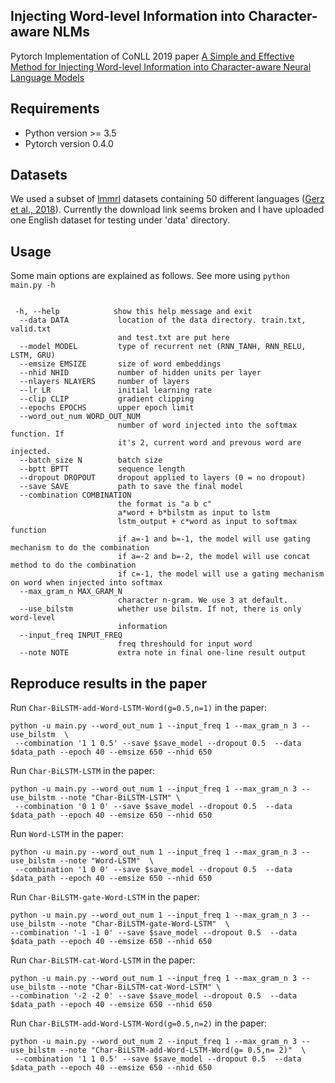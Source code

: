 ## Injecting Word-level Information into Character-aware NLMs
Pytorch Implementation of CoNLL 2019 paper [A Simple and Effective Method for Injecting Word-level Information into Character-aware Neural Language Models](https://www.aclweb.org/anthology/K19-1086.pdf)
 
## Requirements
- Python version >= 3.5
- Pytorch version 0.4.0

## Datasets
We used a subset of [lmmrl](http://people.ds.cam.ac.uk/dsg40/lmmrl.html) datasets containing 50 different languages ([Gerz et al., 2018](https://www.aclweb.org/anthology/Q18-1032.pdf)). Currently the download link seems broken and I have uploaded one English dataset for testing under 'data' directory.

## Usage

Some main options are explained as follows. See more using `python main.py -h`
```

 -h, --help            show this help message and exit
  --data DATA           location of the data directory. train.txt, valid.txt
                        and test.txt are put here
  --model MODEL         type of recurrent net (RNN_TANH, RNN_RELU, LSTM, GRU)
  --emsize EMSIZE       size of word embeddings
  --nhid NHID           number of hidden units per layer
  --nlayers NLAYERS     number of layers
  --lr LR               initial learning rate
  --clip CLIP           gradient clipping
  --epochs EPOCHS       upper epoch limit
  --word_out_num WORD_OUT_NUM
                        number of word injected into the softmax function. If
                        it's 2, current word and prevous word are injected.
  --batch_size N        batch size
  --bptt BPTT           sequence length
  --dropout DROPOUT     dropout applied to layers (0 = no dropout)
  --save SAVE           path to save the final model
  --combination COMBINATION
                        the format is "a b c"
                        a*word + b*bilstm as input to lstm
                        lstm_output + c*word as input to softmax function
                        if a=-1 and b=-1, the model will use gating mechanism to do the combination
                        if a=-2 and b=-2, the model will use concat method to do the combination
                        if c=-1, the model will use a gating mechanism on word when injected into softmax
  --max_gram_n MAX_GRAM_N
                        character n-gram. We use 3 at default.
  --use_bilstm          whether use bilstm. If not, there is only word-level
                        information
  --input_freq INPUT_FREQ
                        freq threshould for input word
  --note NOTE           extra note in final one-line result output
```

## Reproduce results in the paper

Run `Char-BiLSTM-add-Word-LSTM-Word(g=0.5,n=1)` in the paper:
```
python -u main.py --word_out_num 1 --input_freq 1 --max_gram_n 3 --use_bilstm  \
 --combination '1 1 0.5' --save $save_model --dropout 0.5  --data $data_path --epoch 40 --emsize 650 --nhid 650
```

Run `Char-BiLSTM-LSTM` in the paper:
```
python -u main.py --word_out_num 1 --input_freq 1 --max_gram_n 3 --use_bilstm --note "Char-BiLSTM-LSTM" \
 --combination '0 1 0' --save $save_model --dropout 0.5  --data $data_path --epoch 40 --emsize 650 --nhid 650
```

Run `Word-LSTM` in the paper:
```
python -u main.py --word_out_num 1 --input_freq 1 --max_gram_n 3 --use_bilstm --note "Word-LSTM"  \
 --combination '1 0 0' --save $save_model --dropout 0.5  --data $data_path --epoch 40 --emsize 650 --nhid 650
```

Run `Char-BiLSTM-gate-Word-LSTM` in the paper:
```
python -u main.py --word_out_num 1 --input_freq 1 --max_gram_n 3 --use_bilstm --note "Char-BiLSTM-gate-Word-LSTM"  \
--combination '-1 -1 0' --save $save_model --dropout 0.5  --data $data_path --epoch 40 --emsize 650 --nhid 650
```

Run `Char-BiLSTM-cat-Word-LSTM` in the paper:
```
python -u main.py --word_out_num 1 --input_freq 1 --max_gram_n 3 --use_bilstm --note "Char-BiLSTM-cat-Word-LSTM" \
--combination '-2 -2 0' --save $save_model --dropout 0.5  --data $data_path --epoch 40 --emsize 650 --nhid 650
```

Run `Char-BiLSTM-add-Word-LSTM-Word(g=0.5,n=2)` in the paper:
```
python -u main.py --word_out_num 2 --input_freq 1 --max_gram_n 3 --use_bilstm --note "Char-BiLSTM-add-Word-LSTM-Word(g= 0.5,n= 2)"  \
 --combination '1 1 0.5' --save $save_model --dropout 0.5  --data $data_path --epoch 40 --emsize 650 --nhid 650
```
